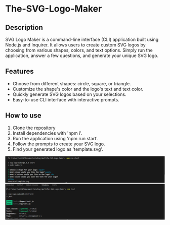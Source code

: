 # The-SVG-Logo-Maker

## Description

SVG Logo Maker is a command-line interface (CLI) application built using Node.js and Inquirer. It allows users to create custom SVG logos by choosing from various shapes, colors, and text options. Simply run the application, answer a few questions, and generate your unique SVG logo.

## Features

- Choose from different shapes: circle, square, or triangle.
- Customize the shape's color and the logo's text and text color.
- Quickly generate SVG logos based on your selections.
- Easy-to-use CLI interface with interactive prompts.

## How to use

1. Clone the repository
2. Install dependencies with 'npm i'.
3. Run the application using 'npm run start'.
4. Follow the prompts to create your SVG logo.
5. Find your generated logo as 'template.svg'.

![screenshot](./screenshots/Questions.png)
![screenshot](./screenshots/Test.png)
